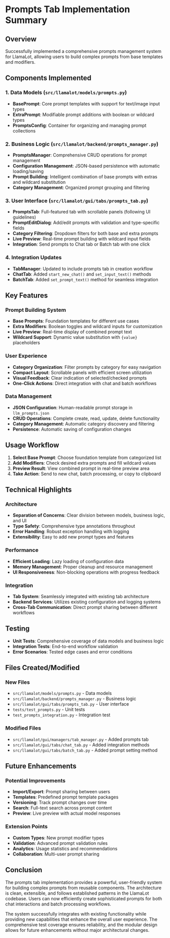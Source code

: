 # Prompts Tab Implementation Summary

## Overview
Successfully implemented a comprehensive prompts management system for LlamaLot, allowing users to build complex prompts from base templates and modifiers.

## Components Implemented

### 1. Data Models (`src/llamalot/models/prompts.py`)
- **BasePrompt**: Core prompt templates with support for text/image input types
- **ExtraPrompt**: Modifiable prompt additions with boolean or wildcard types
- **PromptsConfig**: Container for organizing and managing prompt collections

### 2. Business Logic (`src/llamalot/backend/prompts_manager.py`)
- **PromptsManager**: Comprehensive CRUD operations for prompt management
- **Configuration Management**: JSON-based persistence with automatic loading/saving
- **Prompt Building**: Intelligent combination of base prompts with extras and wildcard substitution
- **Category Management**: Organized prompt grouping and filtering

### 3. User Interface (`src/llamalot/gui/tabs/prompts_tab.py`)
- **PromptsTab**: Full-featured tab with scrollable panels (following UI guidelines)
- **PromptEditDialog**: Add/edit prompts with validation and type-specific fields
- **Category Filtering**: Dropdown filters for both base and extra prompts
- **Live Preview**: Real-time prompt building with wildcard input fields
- **Integration**: Send prompts to Chat tab or Batch tab with one click

### 4. Integration Updates
- **TabManager**: Updated to include prompts tab in creation workflow
- **ChatTab**: Added `start_new_chat()` and `set_input_text()` methods
- **BatchTab**: Added `set_prompt_text()` method for seamless integration

## Key Features

### Prompt Building System
- **Base Prompts**: Foundation templates for different use cases
- **Extra Modifiers**: Boolean toggles and wildcard inputs for customization
- **Live Preview**: Real-time display of combined prompt text
- **Wildcard Support**: Dynamic value substitution with `{value}` placeholders

### User Experience
- **Category Organization**: Filter prompts by category for easy navigation
- **Compact Layout**: Scrollable panels with efficient screen utilization
- **Visual Feedback**: Clear indication of selected/checked prompts
- **One-Click Actions**: Direct integration with chat and batch workflows

### Data Management
- **JSON Configuration**: Human-readable prompt storage in `llm_prompts.json`
- **CRUD Operations**: Complete create, read, update, delete functionality
- **Category Management**: Automatic category discovery and filtering
- **Persistence**: Automatic saving of configuration changes

## Usage Workflow

1. **Select Base Prompt**: Choose foundation template from categorized list
2. **Add Modifiers**: Check desired extra prompts and fill wildcard values
3. **Preview Result**: View combined prompt in real-time preview area
4. **Take Action**: Send to new chat, batch processing, or copy to clipboard

## Technical Highlights

### Architecture
- **Separation of Concerns**: Clear division between models, business logic, and UI
- **Type Safety**: Comprehensive type annotations throughout
- **Error Handling**: Robust exception handling with logging
- **Extensibility**: Easy to add new prompt types and features

### Performance
- **Efficient Loading**: Lazy loading of configuration data
- **Memory Management**: Proper cleanup and resource management
- **UI Responsiveness**: Non-blocking operations with progress feedback

### Integration
- **Tab System**: Seamlessly integrated with existing tab architecture
- **Backend Services**: Utilizes existing configuration and logging systems
- **Cross-Tab Communication**: Direct prompt sharing between different workflows

## Testing
- **Unit Tests**: Comprehensive coverage of data models and business logic
- **Integration Tests**: End-to-end workflow validation
- **Error Scenarios**: Tested edge cases and error conditions

## Files Created/Modified

### New Files
- `src/llamalot/models/prompts.py` - Data models
- `src/llamalot/backend/prompts_manager.py` - Business logic
- `src/llamalot/gui/tabs/prompts_tab.py` - User interface
- `tests/test_prompts.py` - Unit tests
- `test_prompts_integration.py` - Integration test

### Modified Files
- `src/llamalot/gui/managers/tab_manager.py` - Added prompts tab
- `src/llamalot/gui/tabs/chat_tab.py` - Added integration methods
- `src/llamalot/gui/tabs/batch_tab.py` - Added prompt setting method

## Future Enhancements

### Potential Improvements
- **Import/Export**: Prompt sharing between users
- **Templates**: Predefined prompt template packages
- **Versioning**: Track prompt changes over time
- **Search**: Full-text search across prompt content
- **Preview**: Live preview with actual model responses

### Extension Points
- **Custom Types**: New prompt modifier types
- **Validation**: Advanced prompt validation rules
- **Analytics**: Usage statistics and recommendations
- **Collaboration**: Multi-user prompt sharing

## Conclusion

The prompts tab implementation provides a powerful, user-friendly system for building complex prompts from reusable components. The architecture is clean, extensible, and follows established patterns in the LlamaLot codebase. Users can now efficiently create sophisticated prompts for both chat interactions and batch processing workflows.

The system successfully integrates with existing functionality while providing new capabilities that enhance the overall user experience. The comprehensive test coverage ensures reliability, and the modular design allows for future enhancements without major architectural changes.
